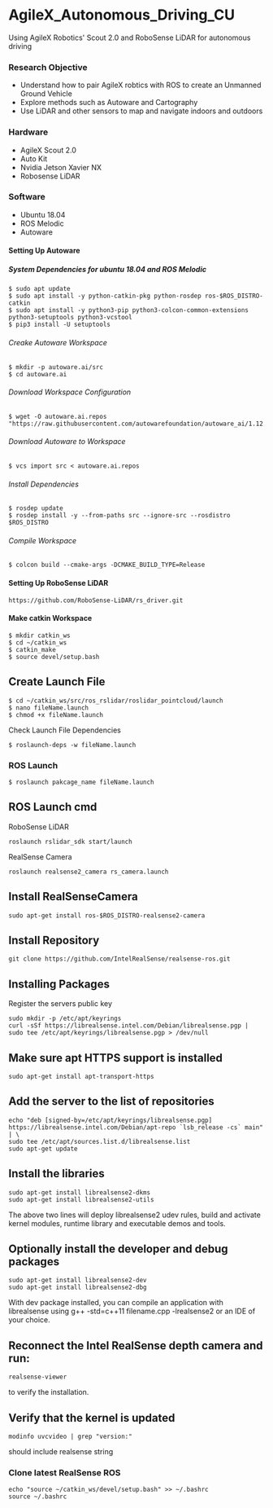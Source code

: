 # AgileX_Autonomous_Driving_CU
Using AgileX Robotics' Scout 2.0 and RoboSense LiDAR for autonomous driving

### Research Objective
- Understand how to pair AgileX robtics with ROS to create an Unmanned Ground Vehicle
- Explore methods such as Autoware and Cartography
- Use LiDAR and other sensors to map and navigate indoors and outdoors

### Hardware
- AgileX Scout 2.0
- Auto Kit
- Nvidia Jetson Xavier NX
- Robosense LiDAR

### Software
- Ubuntu 18.04
- ROS Melodic
- Autoware

#### Setting Up Autoware
##### System Dependencies for ubuntu 18.04 and ROS Melodic
```
$ sudo apt update
$ sudo apt install -y python-catkin-pkg python-rosdep ros-$ROS_DISTRO-catkin
$ sudo apt install -y python3-pip python3-colcon-common-extensions python3-setuptools python3-vcstool
$ pip3 install -U setuptools
```

###### Creake Autoware Workspace
```
$ mkdir -p autoware.ai/src
$ cd autoware.ai
```
###### Download Workspace Configuration
```
$ wget -O autoware.ai.repos "https://raw.githubusercontent.com/autowarefoundation/autoware_ai/1.12.0/autoware.ai.repos"
```
###### Download Autoware to Workspace
```
$ vcs import src < autoware.ai.repos
```
###### Install Dependencies
```
$ rosdep update
$ rosdep install -y --from-paths src --ignore-src --rosdistro $ROS_DISTRO
```
###### Compile Workspace
```
$ colcon build --cmake-args -DCMAKE_BUILD_TYPE=Release
```

#### Setting Up RoboSense LiDAR
```
https://github.com/RoboSense-LiDAR/rs_driver.git
```

#### Make catkin Workspace
```
$ mkdir catkin_ws
$ cd ~/catkin_ws
$ catkin_make
$ source devel/setup.bash
```

## Create Launch File
```
$ cd ~/catkin_ws/src/ros_rslidar/roslidar_pointcloud/launch
$ nano fileName.launch
$ chmod +x fileName.launch
```
Check Launch File Dependencies
```
$ roslaunch-deps -w fileName.launch
```

### ROS Launch
```
$ roslaunch pakcage_name fileName.launch
```

## ROS Launch cmd
RoboSense LiDAR
```
roslaunch rslidar_sdk start/launch
```
RealSense Camera
```
roslaunch realsense2_camera rs_camera.launch
```

## Install RealSenseCamera
```
sudo apt-get install ros-$ROS_DISTRO-realsense2-camera
```
## Install Repository
```
git clone https://github.com/IntelRealSense/realsense-ros.git
```
## Installing Packages
Register the servers public key
```
sudo mkdir -p /etc/apt/keyrings
curl -sSf https://librealsense.intel.com/Debian/librealsense.pgp | sudo tee /etc/apt/keyrings/librealsense.pgp > /dev/null
```
## Make sure apt HTTPS support is installed
```
sudo apt-get install apt-transport-https
```
## Add the server to the list of repositories
```
echo "deb [signed-by=/etc/apt/keyrings/librealsense.pgp] https://librealsense.intel.com/Debian/apt-repo `lsb_release -cs` main" | \
sudo tee /etc/apt/sources.list.d/librealsense.list
sudo apt-get update
```
## Install the libraries
```
sudo apt-get install librealsense2-dkms
sudo apt-get install librealsense2-utils
```
The above two lines will deploy librealsense2 udev rules, build and activate kernel modules, runtime library and executable demos and tools.

## Optionally install the developer and debug packages
```
sudo apt-get install librealsense2-dev
sudo apt-get install librealsense2-dbg
```
With dev package installed, you can compile an application with librealsense using g++ -std=c++11 filename.cpp -lrealsense2 or an IDE of your choice.
## Reconnect the Intel RealSense depth camera and run:
```
realsense-viewer
```
to verify the installation.

## Verify that the kernel is updated
```
modinfo uvcvideo | grep "version:"
```
should include realsense string

### Clone latest RealSense ROS
```
echo "source ~/catkin_ws/devel/setup.bash" >> ~/.bashrc
source ~/.bashrc
```





























